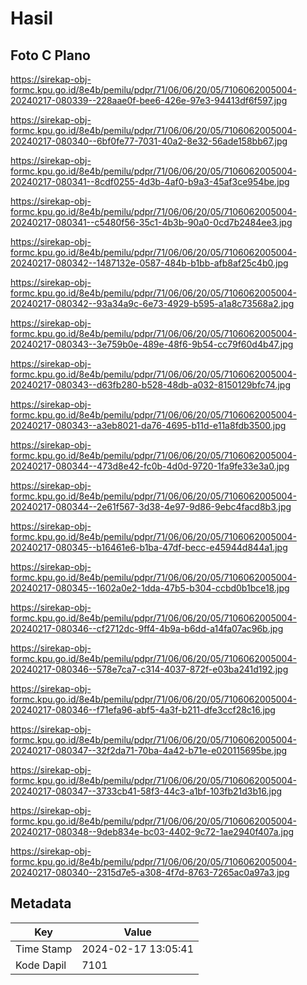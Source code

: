 # Hasil

## Foto C Plano

https://sirekap-obj-formc.kpu.go.id/8e4b/pemilu/pdpr/71/06/06/20/05/7106062005004-20240217-080339--228aae0f-bee6-426e-97e3-94413df6f597.jpg

https://sirekap-obj-formc.kpu.go.id/8e4b/pemilu/pdpr/71/06/06/20/05/7106062005004-20240217-080340--6bf0fe77-7031-40a2-8e32-56ade158bb67.jpg

https://sirekap-obj-formc.kpu.go.id/8e4b/pemilu/pdpr/71/06/06/20/05/7106062005004-20240217-080341--8cdf0255-4d3b-4af0-b9a3-45af3ce954be.jpg

https://sirekap-obj-formc.kpu.go.id/8e4b/pemilu/pdpr/71/06/06/20/05/7106062005004-20240217-080341--c5480f56-35c1-4b3b-90a0-0cd7b2484ee3.jpg

https://sirekap-obj-formc.kpu.go.id/8e4b/pemilu/pdpr/71/06/06/20/05/7106062005004-20240217-080342--1487132e-0587-484b-b1bb-afb8af25c4b0.jpg

https://sirekap-obj-formc.kpu.go.id/8e4b/pemilu/pdpr/71/06/06/20/05/7106062005004-20240217-080342--93a34a9c-6e73-4929-b595-a1a8c73568a2.jpg

https://sirekap-obj-formc.kpu.go.id/8e4b/pemilu/pdpr/71/06/06/20/05/7106062005004-20240217-080343--3e759b0e-489e-48f6-9b54-cc79f60d4b47.jpg

https://sirekap-obj-formc.kpu.go.id/8e4b/pemilu/pdpr/71/06/06/20/05/7106062005004-20240217-080343--d63fb280-b528-48db-a032-8150129bfc74.jpg

https://sirekap-obj-formc.kpu.go.id/8e4b/pemilu/pdpr/71/06/06/20/05/7106062005004-20240217-080343--a3eb8021-da76-4695-b11d-e11a8fdb3500.jpg

https://sirekap-obj-formc.kpu.go.id/8e4b/pemilu/pdpr/71/06/06/20/05/7106062005004-20240217-080344--473d8e42-fc0b-4d0d-9720-1fa9fe33e3a0.jpg

https://sirekap-obj-formc.kpu.go.id/8e4b/pemilu/pdpr/71/06/06/20/05/7106062005004-20240217-080344--2e61f567-3d38-4e97-9d86-9ebc4facd8b3.jpg

https://sirekap-obj-formc.kpu.go.id/8e4b/pemilu/pdpr/71/06/06/20/05/7106062005004-20240217-080345--b16461e6-b1ba-47df-becc-e45944d844a1.jpg

https://sirekap-obj-formc.kpu.go.id/8e4b/pemilu/pdpr/71/06/06/20/05/7106062005004-20240217-080345--1602a0e2-1dda-47b5-b304-ccbd0b1bce18.jpg

https://sirekap-obj-formc.kpu.go.id/8e4b/pemilu/pdpr/71/06/06/20/05/7106062005004-20240217-080346--cf2712dc-9ff4-4b9a-b6dd-a14fa07ac96b.jpg

https://sirekap-obj-formc.kpu.go.id/8e4b/pemilu/pdpr/71/06/06/20/05/7106062005004-20240217-080346--578e7ca7-c314-4037-872f-e03ba241d192.jpg

https://sirekap-obj-formc.kpu.go.id/8e4b/pemilu/pdpr/71/06/06/20/05/7106062005004-20240217-080346--f71efa96-abf5-4a3f-b211-dfe3ccf28c16.jpg

https://sirekap-obj-formc.kpu.go.id/8e4b/pemilu/pdpr/71/06/06/20/05/7106062005004-20240217-080347--32f2da71-70ba-4a42-b71e-e020115695be.jpg

https://sirekap-obj-formc.kpu.go.id/8e4b/pemilu/pdpr/71/06/06/20/05/7106062005004-20240217-080347--3733cb41-58f3-44c3-a1bf-103fb21d3b16.jpg

https://sirekap-obj-formc.kpu.go.id/8e4b/pemilu/pdpr/71/06/06/20/05/7106062005004-20240217-080348--9deb834e-bc03-4402-9c72-1ae2940f407a.jpg

https://sirekap-obj-formc.kpu.go.id/8e4b/pemilu/pdpr/71/06/06/20/05/7106062005004-20240217-080340--2315d7e5-a308-4f7d-8763-7265ac0a97a3.jpg


## Metadata

| Key        | Value               |
| ---------- | ------------------- |
| Time Stamp | 2024-02-17 13:05:41 |
| Kode Dapil | 7101                |




